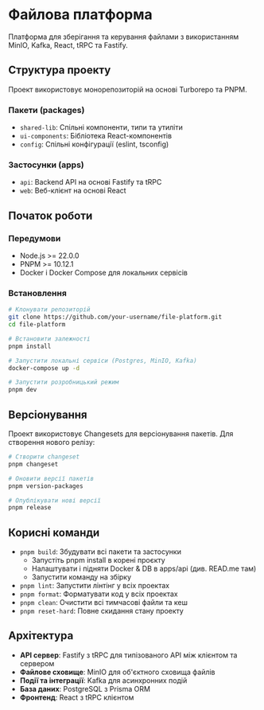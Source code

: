 # Файлова платформа

Платформа для зберігання та керування файлами з використанням MinIO, Kafka, React, tRPC та Fastify.

## Структура проекту

Проект використовує монорепозиторій на основі Turborepo та PNPM.

### Пакети (packages)

- `shared-lib`: Спільні компоненти, типи та утиліти
- `ui-components`: Бібліотека React-компонентів
- `config`: Спільні конфігурації (eslint, tsconfig)

### Застосунки (apps)

- `api`: Backend API на основі Fastify та tRPC
- `web`: Веб-клієнт на основі React

## Початок роботи

### Передумови

- Node.js >= 22.0.0
- PNPM >= 10.12.1
- Docker і Docker Compose для локальних сервісів

### Встановлення

```bash
# Клонувати репозиторій
git clone https://github.com/your-username/file-platform.git
cd file-platform

# Встановити залежності
pnpm install

# Запустити локальні сервіси (Postgres, MinIO, Kafka)
docker-compose up -d

# Запустити розробницький режим
pnpm dev
```

## Версіонування

Проект використовує Changesets для версіонування пакетів. Для створення нового релізу:

```bash
# Створити changeset
pnpm changeset

# Оновити версії пакетів
pnpm version-packages

# Опублікувати нові версії
pnpm release
```

## Корисні команди

- `pnpm build`: Збудувати всі пакети та застосунки
  - Запустіть pnpm install в корені проєкту
  - Налаштувати i підняти Docker & DB в apps/api (див. READ.me там)
  - Запустити команду на збірку
- `pnpm lint`: Запустити лінтінг у всіх проектах
- `pnpm format`: Форматувати код у всіх проектах
- `pnpm clean`: Очистити всі тимчасові файли та кеш
- `pnpm reset-hard`: Повне скидання стану проекту

## Архітектура

- **API сервер**: Fastify з tRPC для типізованого API між клієнтом та сервером
- **Файлове сховище**: MinIO для об'єктного сховища файлів
- **Події та інтеграції**: Kafka для асинхронних подій
- **База даних**: PostgreSQL з Prisma ORM
- **Фронтенд**: React з tRPC клієнтом
